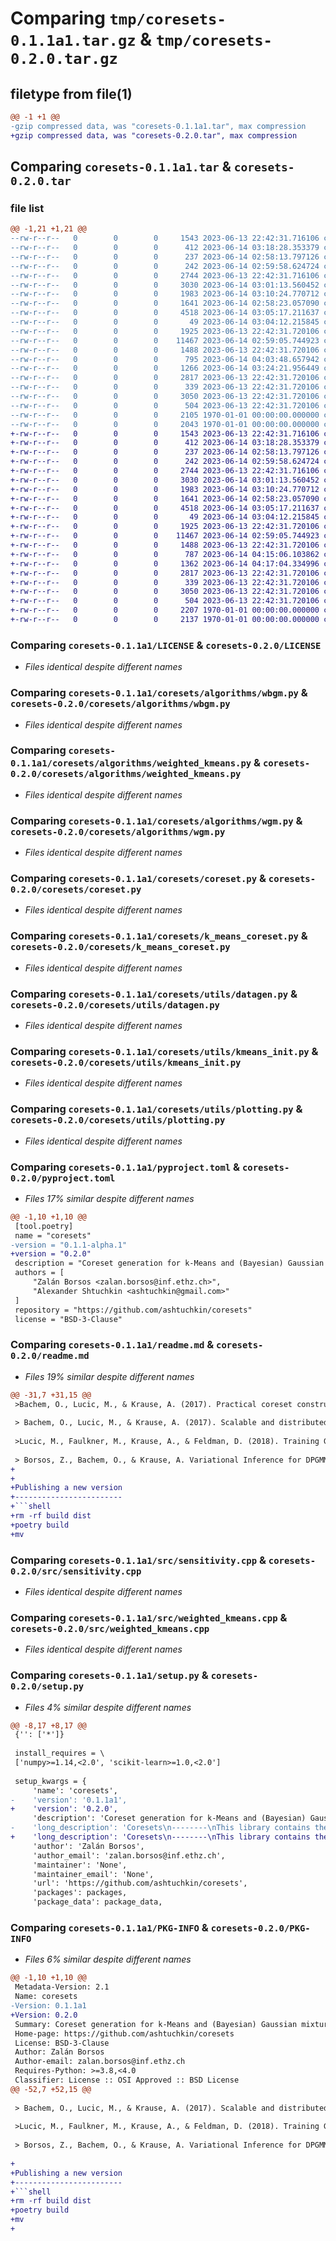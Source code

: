 # Comparing `tmp/coresets-0.1.1a1.tar.gz` & `tmp/coresets-0.2.0.tar.gz`

## filetype from file(1)

```diff
@@ -1 +1 @@
-gzip compressed data, was "coresets-0.1.1a1.tar", max compression
+gzip compressed data, was "coresets-0.2.0.tar", max compression
```

## Comparing `coresets-0.1.1a1.tar` & `coresets-0.2.0.tar`

### file list

```diff
@@ -1,21 +1,21 @@
--rw-r--r--   0        0        0     1543 2023-06-13 22:42:31.716106 coresets-0.1.1a1/LICENSE
--rw-r--r--   0        0        0      412 2023-06-14 03:18:28.353379 coresets-0.1.1a1/build.py
--rw-r--r--   0        0        0      237 2023-06-14 02:58:13.797126 coresets-0.1.1a1/coresets/__init__.py
--rw-r--r--   0        0        0      242 2023-06-14 02:59:58.624724 coresets-0.1.1a1/coresets/algorithms/__init__.py
--rw-r--r--   0        0        0     2744 2023-06-13 22:42:31.716106 coresets-0.1.1a1/coresets/algorithms/wbgm.py
--rw-r--r--   0        0        0     3030 2023-06-14 03:01:13.560452 coresets-0.1.1a1/coresets/algorithms/weighted_kmeans.py
--rw-r--r--   0        0        0     1983 2023-06-14 03:10:24.770712 coresets-0.1.1a1/coresets/algorithms/wgm.py
--rw-r--r--   0        0        0     1641 2023-06-14 02:58:23.057090 coresets-0.1.1a1/coresets/coreset.py
--rw-r--r--   0        0        0     4518 2023-06-14 03:05:17.211637 coresets-0.1.1a1/coresets/k_means_coreset.py
--rw-r--r--   0        0        0       49 2023-06-14 03:04:12.215845 coresets-0.1.1a1/coresets/utils/__init__.py
--rw-r--r--   0        0        0     1925 2023-06-13 22:42:31.720106 coresets-0.1.1a1/coresets/utils/datagen.py
--rw-r--r--   0        0        0    11467 2023-06-14 02:59:05.744923 coresets-0.1.1a1/coresets/utils/kmeans_init.py
--rw-r--r--   0        0        0     1488 2023-06-13 22:42:31.720106 coresets-0.1.1a1/coresets/utils/plotting.py
--rw-r--r--   0        0        0      795 2023-06-14 04:03:48.657942 coresets-0.1.1a1/pyproject.toml
--rw-r--r--   0        0        0     1266 2023-06-14 03:24:21.956449 coresets-0.1.1a1/readme.md
--rw-r--r--   0        0        0     2817 2023-06-13 22:42:31.720106 coresets-0.1.1a1/src/sensitivity.cpp
--rw-r--r--   0        0        0      339 2023-06-13 22:42:31.720106 coresets-0.1.1a1/src/sensitivity.h
--rw-r--r--   0        0        0     3050 2023-06-13 22:42:31.720106 coresets-0.1.1a1/src/weighted_kmeans.cpp
--rw-r--r--   0        0        0      504 2023-06-13 22:42:31.720106 coresets-0.1.1a1/src/weighted_kmeans.h
--rw-r--r--   0        0        0     2105 1970-01-01 00:00:00.000000 coresets-0.1.1a1/setup.py
--rw-r--r--   0        0        0     2043 1970-01-01 00:00:00.000000 coresets-0.1.1a1/PKG-INFO
+-rw-r--r--   0        0        0     1543 2023-06-13 22:42:31.716106 coresets-0.2.0/LICENSE
+-rw-r--r--   0        0        0      412 2023-06-14 03:18:28.353379 coresets-0.2.0/build.py
+-rw-r--r--   0        0        0      237 2023-06-14 02:58:13.797126 coresets-0.2.0/coresets/__init__.py
+-rw-r--r--   0        0        0      242 2023-06-14 02:59:58.624724 coresets-0.2.0/coresets/algorithms/__init__.py
+-rw-r--r--   0        0        0     2744 2023-06-13 22:42:31.716106 coresets-0.2.0/coresets/algorithms/wbgm.py
+-rw-r--r--   0        0        0     3030 2023-06-14 03:01:13.560452 coresets-0.2.0/coresets/algorithms/weighted_kmeans.py
+-rw-r--r--   0        0        0     1983 2023-06-14 03:10:24.770712 coresets-0.2.0/coresets/algorithms/wgm.py
+-rw-r--r--   0        0        0     1641 2023-06-14 02:58:23.057090 coresets-0.2.0/coresets/coreset.py
+-rw-r--r--   0        0        0     4518 2023-06-14 03:05:17.211637 coresets-0.2.0/coresets/k_means_coreset.py
+-rw-r--r--   0        0        0       49 2023-06-14 03:04:12.215845 coresets-0.2.0/coresets/utils/__init__.py
+-rw-r--r--   0        0        0     1925 2023-06-13 22:42:31.720106 coresets-0.2.0/coresets/utils/datagen.py
+-rw-r--r--   0        0        0    11467 2023-06-14 02:59:05.744923 coresets-0.2.0/coresets/utils/kmeans_init.py
+-rw-r--r--   0        0        0     1488 2023-06-13 22:42:31.720106 coresets-0.2.0/coresets/utils/plotting.py
+-rw-r--r--   0        0        0      787 2023-06-14 04:15:06.103862 coresets-0.2.0/pyproject.toml
+-rw-r--r--   0        0        0     1362 2023-06-14 04:17:04.334996 coresets-0.2.0/readme.md
+-rw-r--r--   0        0        0     2817 2023-06-13 22:42:31.720106 coresets-0.2.0/src/sensitivity.cpp
+-rw-r--r--   0        0        0      339 2023-06-13 22:42:31.720106 coresets-0.2.0/src/sensitivity.h
+-rw-r--r--   0        0        0     3050 2023-06-13 22:42:31.720106 coresets-0.2.0/src/weighted_kmeans.cpp
+-rw-r--r--   0        0        0      504 2023-06-13 22:42:31.720106 coresets-0.2.0/src/weighted_kmeans.h
+-rw-r--r--   0        0        0     2207 1970-01-01 00:00:00.000000 coresets-0.2.0/setup.py
+-rw-r--r--   0        0        0     2137 1970-01-01 00:00:00.000000 coresets-0.2.0/PKG-INFO
```

### Comparing `coresets-0.1.1a1/LICENSE` & `coresets-0.2.0/LICENSE`

 * *Files identical despite different names*

### Comparing `coresets-0.1.1a1/coresets/algorithms/wbgm.py` & `coresets-0.2.0/coresets/algorithms/wbgm.py`

 * *Files identical despite different names*

### Comparing `coresets-0.1.1a1/coresets/algorithms/weighted_kmeans.py` & `coresets-0.2.0/coresets/algorithms/weighted_kmeans.py`

 * *Files identical despite different names*

### Comparing `coresets-0.1.1a1/coresets/algorithms/wgm.py` & `coresets-0.2.0/coresets/algorithms/wgm.py`

 * *Files identical despite different names*

### Comparing `coresets-0.1.1a1/coresets/coreset.py` & `coresets-0.2.0/coresets/coreset.py`

 * *Files identical despite different names*

### Comparing `coresets-0.1.1a1/coresets/k_means_coreset.py` & `coresets-0.2.0/coresets/k_means_coreset.py`

 * *Files identical despite different names*

### Comparing `coresets-0.1.1a1/coresets/utils/datagen.py` & `coresets-0.2.0/coresets/utils/datagen.py`

 * *Files identical despite different names*

### Comparing `coresets-0.1.1a1/coresets/utils/kmeans_init.py` & `coresets-0.2.0/coresets/utils/kmeans_init.py`

 * *Files identical despite different names*

### Comparing `coresets-0.1.1a1/coresets/utils/plotting.py` & `coresets-0.2.0/coresets/utils/plotting.py`

 * *Files identical despite different names*

### Comparing `coresets-0.1.1a1/pyproject.toml` & `coresets-0.2.0/pyproject.toml`

 * *Files 17% similar despite different names*

```diff
@@ -1,10 +1,10 @@
 [tool.poetry]
 name = "coresets"
-version = "0.1.1-alpha.1"
+version = "0.2.0"
 description = "Coreset generation for k-Means and (Bayesian) Gaussian mixture models"
 authors = [
     "Zalán Borsos <zalan.borsos@inf.ethz.ch>",
     "Alexander Shtuchkin <ashtuchkin@gmail.com>"
 ]
 repository = "https://github.com/ashtuchkin/coresets"
 license = "BSD-3-Clause"
```

### Comparing `coresets-0.1.1a1/readme.md` & `coresets-0.2.0/readme.md`

 * *Files 19% similar despite different names*

```diff
@@ -31,7 +31,15 @@
 >Bachem, O., Lucic, M., & Krause, A. (2017). Practical coreset constructions for machine learning. arXiv preprint arXiv:1703.06476.
 
 > Bachem, O., Lucic, M., & Krause, A. (2017). Scalable and distributed clustering via lightweight coresets. arXiv preprint arXiv:1702.08248.
 
 >Lucic, M., Faulkner, M., Krause, A., & Feldman, D. (2018). Training Gaussian Mixture Models at Scale via Coresets. Journal of Machine Learning Research, 18, Art-No.
 
 > Borsos, Z., Bachem, O., & Krause, A. Variational Inference for DPGMM with Coresets. (2017). Advances in Approximate Bayesian Inference
+
+
+Publishing a new version
+------------------------
+```shell
+rm -rf build dist
+poetry build
+mv
```

### Comparing `coresets-0.1.1a1/src/sensitivity.cpp` & `coresets-0.2.0/src/sensitivity.cpp`

 * *Files identical despite different names*

### Comparing `coresets-0.1.1a1/src/weighted_kmeans.cpp` & `coresets-0.2.0/src/weighted_kmeans.cpp`

 * *Files identical despite different names*

### Comparing `coresets-0.1.1a1/setup.py` & `coresets-0.2.0/setup.py`

 * *Files 4% similar despite different names*

```diff
@@ -8,17 +8,17 @@
 {'': ['*']}
 
 install_requires = \
 ['numpy>=1.14,<2.0', 'scikit-learn>=1.0,<2.0']
 
 setup_kwargs = {
     'name': 'coresets',
-    'version': '0.1.1a1',
+    'version': '0.2.0',
     'description': 'Coreset generation for k-Means and (Bayesian) Gaussian mixture models',
-    'long_description': 'Coresets\n--------\nThis library contains the implementation coreset generation for k-Means and (Bayesian) Gaussian mixture models.\nIt also offers the extended versions of the corresponding algorithms that support weighted data sets.\n\nTo get started, take a look at:\n>examples/intro.ipynb\n\n(this is a fork of https://github.com/zalanborsos/coresets, intended to fix installation issues + publish to pypi)\n\nSetup\n-------\n1. Install [poetry](https://python-poetry.org/docs/).\n2.\n```shell\npoetry build\npoetry install\n```\n\nRunning tests\n-------------\nIn project root run:\n```shell\npoetry run pytest\n```\n\n\nReferences\n---------\nThe implementation of the library is based on the following works:\n>Bachem, O., Lucic, M., & Krause, A. (2017). Practical coreset constructions for machine learning. arXiv preprint arXiv:1703.06476.\n\n> Bachem, O., Lucic, M., & Krause, A. (2017). Scalable and distributed clustering via lightweight coresets. arXiv preprint arXiv:1702.08248.\n\n>Lucic, M., Faulkner, M., Krause, A., & Feldman, D. (2018). Training Gaussian Mixture Models at Scale via Coresets. Journal of Machine Learning Research, 18, Art-No.\n\n> Borsos, Z., Bachem, O., & Krause, A. Variational Inference for DPGMM with Coresets. (2017). Advances in Approximate Bayesian Inference\n',
+    'long_description': 'Coresets\n--------\nThis library contains the implementation coreset generation for k-Means and (Bayesian) Gaussian mixture models.\nIt also offers the extended versions of the corresponding algorithms that support weighted data sets.\n\nTo get started, take a look at:\n>examples/intro.ipynb\n\n(this is a fork of https://github.com/zalanborsos/coresets, intended to fix installation issues + publish to pypi)\n\nSetup\n-------\n1. Install [poetry](https://python-poetry.org/docs/).\n2.\n```shell\npoetry build\npoetry install\n```\n\nRunning tests\n-------------\nIn project root run:\n```shell\npoetry run pytest\n```\n\n\nReferences\n---------\nThe implementation of the library is based on the following works:\n>Bachem, O., Lucic, M., & Krause, A. (2017). Practical coreset constructions for machine learning. arXiv preprint arXiv:1703.06476.\n\n> Bachem, O., Lucic, M., & Krause, A. (2017). Scalable and distributed clustering via lightweight coresets. arXiv preprint arXiv:1702.08248.\n\n>Lucic, M., Faulkner, M., Krause, A., & Feldman, D. (2018). Training Gaussian Mixture Models at Scale via Coresets. Journal of Machine Learning Research, 18, Art-No.\n\n> Borsos, Z., Bachem, O., & Krause, A. Variational Inference for DPGMM with Coresets. (2017). Advances in Approximate Bayesian Inference\n\n\nPublishing a new version\n------------------------\n```shell\nrm -rf build dist\npoetry build\nmv \n',
     'author': 'Zalán Borsos',
     'author_email': 'zalan.borsos@inf.ethz.ch',
     'maintainer': 'None',
     'maintainer_email': 'None',
     'url': 'https://github.com/ashtuchkin/coresets',
     'packages': packages,
     'package_data': package_data,
```

### Comparing `coresets-0.1.1a1/PKG-INFO` & `coresets-0.2.0/PKG-INFO`

 * *Files 6% similar despite different names*

```diff
@@ -1,10 +1,10 @@
 Metadata-Version: 2.1
 Name: coresets
-Version: 0.1.1a1
+Version: 0.2.0
 Summary: Coreset generation for k-Means and (Bayesian) Gaussian mixture models
 Home-page: https://github.com/ashtuchkin/coresets
 License: BSD-3-Clause
 Author: Zalán Borsos
 Author-email: zalan.borsos@inf.ethz.ch
 Requires-Python: >=3.8,<4.0
 Classifier: License :: OSI Approved :: BSD License
@@ -52,7 +52,15 @@
 
 > Bachem, O., Lucic, M., & Krause, A. (2017). Scalable and distributed clustering via lightweight coresets. arXiv preprint arXiv:1702.08248.
 
 >Lucic, M., Faulkner, M., Krause, A., & Feldman, D. (2018). Training Gaussian Mixture Models at Scale via Coresets. Journal of Machine Learning Research, 18, Art-No.
 
 > Borsos, Z., Bachem, O., & Krause, A. Variational Inference for DPGMM with Coresets. (2017). Advances in Approximate Bayesian Inference
 
+
+Publishing a new version
+------------------------
+```shell
+rm -rf build dist
+poetry build
+mv 
+
```

